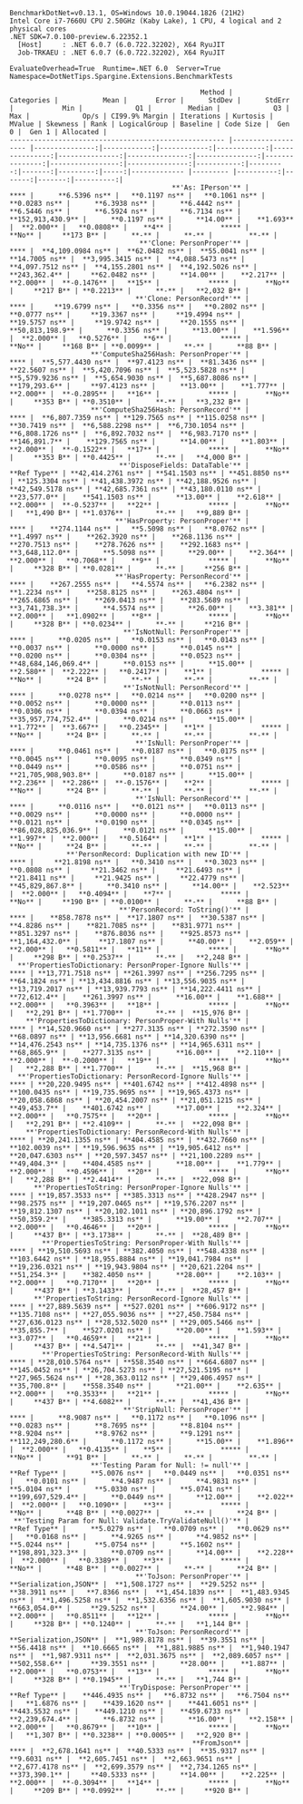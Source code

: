 
    BenchmarkDotNet=v0.13.1, OS=Windows 10.0.19044.1826 (21H2)
    Intel Core i7-7660U CPU 2.50GHz (Kaby Lake), 1 CPU, 4 logical and 2 physical cores
    .NET SDK=7.0.100-preview.6.22352.1
      [Host]     : .NET 6.0.7 (6.0.722.32202), X64 RyuJIT
      Job-TRKAEU : .NET 6.0.7 (6.0.722.32202), X64 RyuJIT

    EvaluateOverhead=True  Runtime=.NET 6.0  Server=True  
    Namespace=DotNetTips.Spargine.Extensions.BenchmarkTests  

                                                   Method |         Categories |           Mean |       Error |      StdDev |      StdErr |            Min |             Q1 |         Median |             Q3 |            Max |             Op/s | CI99.9% Margin | Iterations | Kurtosis | MValue | Skewness | Rank | LogicalGroup | Baseline | Code Size |  Gen 0 |  Gen 1 | Allocated |
    ----------------------------------------------------- |------------------- |---------------:|------------:|------------:|------------:|---------------:|---------------:|---------------:|---------------:|---------------:|-----------------:|---------------:|-----------:|---------:|-------:|---------:|-----:|------------- |--------- |----------:|-------:|-------:|----------:|
                                            **'As: IPerson'** |                   **** |      **6.5396 ns** |   **0.1197 ns** |   **0.1061 ns** |   **0.0283 ns** |      **6.3938 ns** |      **6.4442 ns** |      **6.5446 ns** |      **6.5924 ns** |      **6.7134 ns** |    **152,913,430.9** |      **0.1197 ns** |      **14.00** |    **1.693** |  **2.000** |   **0.0808** |    **4** |            ***** |       **No** |     **173 B** |      **-** |      **-** |         **-** |
                                    **'Clone: PersonProper'** |                   **** |  **4,109.0984 ns** |  **62.0482 ns** |  **55.0041 ns** |  **14.7005 ns** |  **3,995.3415 ns** |  **4,088.5473 ns** |  **4,097.7512 ns** |  **4,155.2801 ns** |  **4,192.5026 ns** |        **243,362.4** |     **62.0482 ns** |      **14.00** |    **2.217** |  **2.000** |  **-0.1476** |   **15** |            ***** |       **No** |     **217 B** | **0.2213** |      **-** |   **2,032 B** |
                                   **'Clone: PersonRecord*'** |                   **** |     **19.6799 ns** |   **0.3356 ns** |   **0.2802 ns** |   **0.0777 ns** |     **19.3367 ns** |     **19.4994 ns** |     **19.5757 ns** |     **19.9742 ns** |     **20.1555 ns** |     **50,813,198.9** |      **0.3356 ns** |      **13.00** |    **1.596** |  **2.000** |   **0.5276** |    **6** |            ***** |       **No** |     **168 B** | **0.0099** |      **-** |      **88 B** |
                        **'ComputeSha256Hash: PersonProper'** |                   **** |  **5,577.4430 ns** |  **97.4123 ns** |  **81.3436 ns** |  **22.5607 ns** |  **5,420.7096 ns** |  **5,523.5828 ns** |  **5,579.9236 ns** |  **5,654.9030 ns** |  **5,687.8086 ns** |        **179,293.6** |     **97.4123 ns** |      **13.00** |    **1.777** |  **2.000** |  **-0.2895** |   **16** |            ***** |       **No** |     **353 B** | **0.3510** |      **-** |   **3,232 B** |
                        **'ComputeSha256Hash: PersonRecord'** |                   **** |  **6,807.7359 ns** | **129.7565 ns** | **115.0258 ns** |  **30.7419 ns** |  **6,588.2298 ns** |  **6,730.1054 ns** |  **6,808.1726 ns** |  **6,892.7032 ns** |  **6,983.7170 ns** |        **146,891.7** |    **129.7565 ns** |      **14.00** |    **1.803** |  **2.000** |  **-0.1522** |   **17** |            ***** |       **No** |     **353 B** | **0.4425** |      **-** |   **4,000 B** |
                               **'DisposeFields: DataTable'** |           **Ref Type** | **42,414.2761 ns** | **541.1503 ns** | **451.8850 ns** | **125.3304 ns** | **41,438.3972 ns** | **42,188.9526 ns** | **42,549.5178 ns** | **42,685.7361 ns** | **43,180.0110 ns** |         **23,577.0** |    **541.1503 ns** |      **13.00** |    **2.618** |  **2.000** |  **-0.5237** |   **22** |            ***** |       **No** |   **1,490 B** | **1.0376** |      **-** |   **9,889 B** |
                              **'HasProperty: PersonProper'** |                   **** |    **274.1144 ns** |   **5.5098 ns** |   **8.0762 ns** |   **1.4997 ns** |    **262.3920 ns** |    **268.1136 ns** |    **270.7513 ns** |    **278.7626 ns** |    **292.1683 ns** |      **3,648,112.0** |      **5.5098 ns** |      **29.00** |    **2.364** |  **2.000** |   **0.7068** |    **9** |            ***** |       **No** |     **328 B** | **0.0281** |      **-** |     **256 B** |
                              **'HasProperty: PersonRecord'** |                   **** |    **267.2555 ns** |   **4.5574 ns** |   **6.2382 ns** |   **1.2234 ns** |    **258.8125 ns** |    **263.4804 ns** |    **265.6865 ns** |    **269.0413 ns** |    **283.5689 ns** |      **3,741,738.3** |      **4.5574 ns** |      **26.00** |    **3.381** |  **2.000** |   **1.0902** |    **8** |            ***** |       **No** |     **328 B** | **0.0234** |      **-** |     **216 B** |
                                **'IsNotNull: PersonProper'** |                   **** |      **0.0205 ns** |   **0.0153 ns** |   **0.0143 ns** |   **0.0037 ns** |      **0.0000 ns** |      **0.0145 ns** |      **0.0200 ns** |      **0.0304 ns** |      **0.0523 ns** | **48,684,146,069.4** |      **0.0153 ns** |      **15.00** |    **2.580** |  **2.222** |   **0.2417** |    **1** |            ***** |       **No** |      **24 B** |      **-** |      **-** |         **-** |
                                **'IsNotNull: PersonRecord'** |                   **** |      **0.0278 ns** |   **0.0214 ns** |   **0.0200 ns** |   **0.0052 ns** |      **0.0000 ns** |      **0.0113 ns** |      **0.0306 ns** |      **0.0394 ns** |      **0.0663 ns** | **35,957,774,752.4** |      **0.0214 ns** |      **15.00** |    **1.772** |  **3.667** |   **0.2345** |    **1** |            ***** |       **No** |      **24 B** |      **-** |      **-** |         **-** |
                                   **'IsNull: PersonProper'** |                   **** |      **0.0461 ns** |   **0.0187 ns** |   **0.0175 ns** |   **0.0045 ns** |      **0.0095 ns** |      **0.0349 ns** |      **0.0449 ns** |      **0.0586 ns** |      **0.0751 ns** | **21,705,908,903.8** |      **0.0187 ns** |      **15.00** |    **2.236** |  **2.286** |  **-0.1576** |    **2** |            ***** |       **No** |      **24 B** |      **-** |      **-** |         **-** |
                                   **'IsNull: PersonRecord'** |                   **** |      **0.0116 ns** |   **0.0121 ns** |   **0.0113 ns** |   **0.0029 ns** |      **0.0000 ns** |      **0.0000 ns** |      **0.0121 ns** |      **0.0190 ns** |      **0.0345 ns** | **86,028,825,036.9** |      **0.0121 ns** |      **15.00** |    **1.997** |  **2.000** |   **0.5164** |    **1** |            ***** |       **No** |      **24 B** |      **-** |      **-** |         **-** |
                  **'PersonRecord: Duplication with new ID'** |                   **** |     **21.8198 ns** |   **0.3410 ns** |   **0.3023 ns** |   **0.0808 ns** |     **21.3462 ns** |     **21.6493 ns** |     **21.8411 ns** |     **21.9425 ns** |     **22.4779 ns** |     **45,829,867.8** |      **0.3410 ns** |      **14.00** |    **2.523** |  **2.000** |   **0.4094** |    **7** |            ***** |       **No** |     **190 B** | **0.0100** |      **-** |      **88 B** |
                               **'PersonRecord: ToString()'** |                   **** |    **858.7878 ns** |  **17.1807 ns** |  **30.5387 ns** |   **4.8286 ns** |    **821.7085 ns** |    **831.9771 ns** |    **851.3297 ns** |    **876.8036 ns** |    **925.8573 ns** |      **1,164,432.0** |     **17.1807 ns** |      **40.00** |    **2.059** |  **2.000** |   **0.5811** |   **11** |            ***** |       **No** |     **298 B** | **0.2537** |      **-** |   **2,248 B** |
      **'PropertiesToDictionary: PersonProper-Ignore Nulls'** |                   **** | **13,771.7518 ns** | **261.3997 ns** | **256.7295 ns** |  **64.1824 ns** | **13,434.8816 ns** | **13,556.9035 ns** | **13,719.2017 ns** | **13,939.7793 ns** | **14,222.4411 ns** |         **72,612.4** |    **261.3997 ns** |      **16.00** |    **1.688** |  **2.000** |   **0.3963** |   **18** |            ***** |       **No** |   **2,291 B** | **1.7700** |      **-** |  **15,976 B** |
        **'PropertiesToDictionary: PersonProper-With Nulls'** |                   **** | **14,520.9660 ns** | **277.3135 ns** | **272.3590 ns** |  **68.0897 ns** | **13,956.6681 ns** | **14,320.6390 ns** | **14,476.2543 ns** | **14,735.1376 ns** | **14,965.6311 ns** |         **68,865.9** |    **277.3135 ns** |      **16.00** |    **2.110** |  **2.000** |  **-0.2000** |   **19** |            ***** |       **No** |   **2,288 B** | **1.7700** |      **-** |  **15,968 B** |
      **'PropertiesToDictionary: PersonRecord-Ignore Nulls'** |                   **** | **20,220.9495 ns** | **401.6742 ns** | **412.4898 ns** | **100.0435 ns** | **19,735.9695 ns** | **19,965.4373 ns** | **20,058.6868 ns** | **20,454.2007 ns** | **21,051.1215 ns** |         **49,453.7** |    **401.6742 ns** |      **17.00** |    **2.324** |  **2.000** |   **0.7575** |   **20** |            ***** |       **No** |   **2,291 B** | **2.4109** |      **-** |  **22,098 B** |
        **'PropertiesToDictionary: PersonRecord-With Nulls'** |                   **** | **20,241.1355 ns** | **404.4585 ns** | **432.7660 ns** | **102.0039 ns** | **19,596.9635 ns** | **19,905.6412 ns** | **20,047.6303 ns** | **20,597.3457 ns** | **21,100.2289 ns** |         **49,404.3** |    **404.4585 ns** |      **18.00** |    **1.779** |  **2.000** |   **0.4596** |   **20** |            ***** |       **No** |   **2,288 B** | **2.4414** |      **-** |  **22,098 B** |
          **'PropertiesToString: PersonProper-Ignore Nulls'** |                   **** | **19,857.3533 ns** | **385.3313 ns** | **428.2947 ns** |  **98.2575 ns** | **19,207.0465 ns** | **19,576.2207 ns** | **19,812.1307 ns** | **20,102.1011 ns** | **20,896.1792 ns** |         **50,359.2** |    **385.3313 ns** |      **19.00** |    **2.707** |  **2.000** |   **0.4646** |   **20** |            ***** |       **No** |     **437 B** | **3.1738** |      **-** |  **28,489 B** |
            **'PropertiesToString: PersonProper-With Nulls'** |                   **** | **19,510.5693 ns** | **382.4050 ns** | **548.4338 ns** | **103.6442 ns** | **18,955.8884 ns** | **19,041.7984 ns** | **19,236.0321 ns** | **19,943.9804 ns** | **20,621.2204 ns** |         **51,254.3** |    **382.4050 ns** |      **28.00** |    **2.103** |  **2.000** |   **0.7170** |   **20** |            ***** |       **No** |     **437 B** | **3.1433** |      **-** |  **28,457 B** |
          **'PropertiesToString: PersonRecord-Ignore Nulls'** |                   **** | **27,889.5639 ns** | **527.0201 ns** | **606.9172 ns** | **135.7108 ns** | **27,055.9036 ns** | **27,450.7584 ns** | **27,636.0123 ns** | **28,532.5020 ns** | **29,005.5466 ns** |         **35,855.7** |    **527.0201 ns** |      **20.00** |    **1.593** |  **3.077** |   **0.4659** |   **21** |            ***** |       **No** |     **437 B** | **4.5471** |      **-** |  **41,347 B** |
            **'PropertiesToString: PersonRecord-With Nulls'** |                   **** | **28,010.5764 ns** | **558.3540 ns** | **664.6807 ns** | **145.0452 ns** | **26,704.5273 ns** | **27,521.5195 ns** | **27,965.5624 ns** | **28,363.0112 ns** | **29,406.4957 ns** |         **35,700.8** |    **558.3540 ns** |      **21.00** |    **2.635** |  **2.000** |   **0.3533** |   **21** |            ***** |       **No** |     **437 B** | **4.6082** |      **-** |  **41,436 B** |
                                **'StripNull: PersonProper'** |                   **** |      **8.9087 ns** |   **0.1172 ns** |   **0.1096 ns** |   **0.0283 ns** |      **8.7695 ns** |      **8.8104 ns** |      **8.9204 ns** |      **8.9762 ns** |      **9.1291 ns** |    **112,249,280.6** |      **0.1172 ns** |      **15.00** |    **1.896** |  **2.000** |   **0.4135** |    **5** |            ***** |       **No** |      **91 B** |      **-** |      **-** |         **-** |
                        **'Testing Param for Null: != null'** |           **Ref Type** |      **5.0076 ns** |   **0.0449 ns** |   **0.0351 ns** |   **0.0101 ns** |      **4.9487 ns** |      **4.9831 ns** |      **5.0104 ns** |      **5.0330 ns** |      **5.0741 ns** |    **199,697,529.4** |      **0.0449 ns** |      **12.00** |    **2.022** |  **2.000** |   **0.1090** |    **3** |            ***** |       **No** |      **48 B** | **0.0027** |      **-** |      **24 B** |
     **'Testing Param for Null: Validate.TryValidateNull()'** |           **Ref Type** |      **5.0279 ns** |   **0.0709 ns** |   **0.0629 ns** |   **0.0168 ns** |      **4.9265 ns** |      **4.9852 ns** |      **5.0244 ns** |      **5.0754 ns** |      **5.1602 ns** |    **198,891,323.3** |      **0.0709 ns** |      **14.00** |    **2.228** |  **2.000** |   **0.3389** |    **3** |            ***** |       **No** |      **48 B** | **0.0027** |      **-** |      **24 B** |
                                   **'ToJson: PersonProper'** | **Serialization,JSON** |  **1,508.1727 ns** |  **29.5252 ns** |  **38.3911 ns** |   **7.8366 ns** |  **1,454.1839 ns** |  **1,483.9345 ns** |  **1,496.5258 ns** |  **1,532.6356 ns** |  **1,605.9030 ns** |        **663,054.0** |     **29.5252 ns** |      **24.00** |    **2.984** |  **2.000** |   **0.8511** |   **12** |            ***** |       **No** |     **328 B** | **0.1240** |      **-** |   **1,144 B** |
                                   **'ToJson: PersonRecord'** | **Serialization,JSON** |  **1,989.8178 ns** |  **39.3551 ns** |  **56.4418 ns** |  **10.6665 ns** |  **1,881.9885 ns** |  **1,940.1947 ns** |  **1,987.9311 ns** |  **2,031.3675 ns** |  **2,089.6057 ns** |        **502,558.6** |     **39.3551 ns** |      **28.00** |    **1.887** |  **2.000** |   **0.0753** |   **13** |            ***** |       **No** |     **328 B** | **0.1945** |      **-** |   **1,744 B** |
                               **'TryDispose: PersonProper'** |           **Ref Type** |    **446.4935 ns** |   **6.8732 ns** |   **6.7504 ns** |   **1.6876 ns** |    **439.1620 ns** |    **441.6051 ns** |    **443.5532 ns** |    **449.1210 ns** |    **459.6733 ns** |      **2,239,674.4** |      **6.8732 ns** |      **16.00** |    **2.158** |  **2.000** |   **0.8679** |   **10** |            ***** |       **No** |   **1,307 B** | **0.3238** | **0.0005** |   **2,920 B** |
                                                 **FromJson** |                   **** |  **2,678.1641 ns** |  **40.5333 ns** |  **35.9317 ns** |   **9.6031 ns** |  **2,605.7451 ns** |  **2,663.9651 ns** |  **2,677.4178 ns** |  **2,699.3579 ns** |  **2,734.1265 ns** |        **373,390.1** |     **40.5333 ns** |      **14.00** |    **2.225** |  **2.000** |  **-0.3094** |   **14** |            ***** |       **No** |     **209 B** | **0.0992** |      **-** |     **920 B** |
